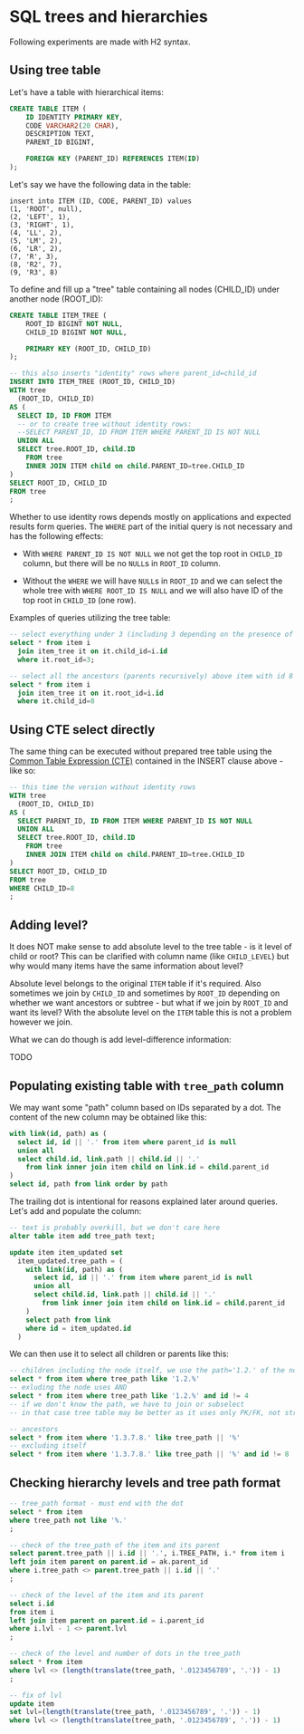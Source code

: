 # SQL trees and hierarchies

Following experiments are made with H2 syntax.

## Using tree table

Let's have a table with hierarchical items:
```sql
CREATE TABLE ITEM (
	ID IDENTITY PRIMARY KEY,
	CODE VARCHAR2(20 CHAR),
	DESCRIPTION TEXT,
	PARENT_ID BIGINT,

	FOREIGN KEY (PARENT_ID) REFERENCES ITEM(ID)
);
```

Let's say we have the following data in the table:
```
insert into ITEM (ID, CODE, PARENT_ID) values
(1, 'ROOT', null),
(2, 'LEFT', 1),
(3, 'RIGHT', 1),
(4, 'LL', 2),
(5, 'LM', 2),
(6, 'LR', 2),
(7, 'R', 3),
(8, 'R2', 7),
(9, 'R3', 8)
```

To define and fill up a "tree" table containing all nodes (CHILD_ID) under another node (ROOT_ID):
```sql
CREATE TABLE ITEM_TREE (
	ROOT_ID BIGINT NOT NULL,
	CHILD_ID BIGINT NOT NULL,

	PRIMARY KEY (ROOT_ID, CHILD_ID)
);

-- this also inserts "identity" rows where parent_id=child_id
INSERT INTO ITEM_TREE (ROOT_ID, CHILD_ID)
WITH tree
  (ROOT_ID, CHILD_ID)
AS (
  SELECT ID, ID FROM ITEM
  -- or to create tree without identity rows:
  --SELECT PARENT_ID, ID FROM ITEM WHERE PARENT_ID IS NOT NULL  
  UNION ALL
  SELECT tree.ROOT_ID, child.ID
    FROM tree
    INNER JOIN ITEM child on child.PARENT_ID=tree.CHILD_ID
)
SELECT ROOT_ID, CHILD_ID
FROM tree
;
```

Whether to use identity rows depends mostly on applications and expected results form queries.
The `WHERE` part of the initial query is not necessary and has the following effects:

* With `WHERE PARENT_ID IS NOT NULL` we not get the top root in `CHILD_ID` column,
but there will be no `NULL`s in `ROOT_ID` column.

* Without the `WHERE` we will have `NULL`s in `ROOT_ID` and we can select the whole tree with
`WHERE ROOT_ID IS NULL` and we will also have ID of the top root in `CHILD_ID` (one row).

Examples of queries utilizing the tree table:
```sql
-- select everything under 3 (including 3 depending on the presence of identity rows)
select * from item i
  join item_tree it on it.child_id=i.id
  where it.root_id=3;

-- select all the ancestors (parents recursively) above item with id 8
select * from item i
  join item_tree it on it.root_id=i.id
  where it.child_id=8  
```

## Using CTE select directly

The same thing can be executed without prepared tree table using the [Common Table Expression (CTE)](https://en.wikipedia.org/wiki/Hierarchical_and_recursive_queries_in_SQL#Common_table_expression)
contained in the INSERT clause above - like so:
```sql
-- this time the version without identity rows
WITH tree
  (ROOT_ID, CHILD_ID)
AS (
  SELECT PARENT_ID, ID FROM ITEM WHERE PARENT_ID IS NOT NULL  
  UNION ALL
  SELECT tree.ROOT_ID, child.ID
    FROM tree
    INNER JOIN ITEM child on child.PARENT_ID=tree.CHILD_ID
)
SELECT ROOT_ID, CHILD_ID
FROM tree
WHERE CHILD_ID=8
;
```

## Adding level?

It does NOT make sense to add absolute level to the tree table - is it level of child or root?
This can be clarified with column name (like `CHILD_LEVEL`) but why would many items have the same
information about level?

Absolute level belongs to the original `ITEM` table if it's required.
Also sometimes we join by `CHILD_ID` and sometimes by `ROOT_ID` depending on whether we want
ancestors or subtree - but what if we join by `ROOT_ID` and want its level?
With the absolute level on the `ITEM` table this is not a problem however we join.

What we can do though is add level-difference information:

TODO

## Populating existing table with `tree_path` column

We may want some "path" column based on IDs separated by a dot.
The content of the new column may be obtained like this:
```sql
with link(id, path) as (
  select id, id || '.' from item where parent_id is null
  union all
  select child.id, link.path || child.id || '.'
    from link inner join item child on link.id = child.parent_id
)
select id, path from link order by path
```

The trailing dot is intentional for reasons explained later around queries.
Let's add and populate the column:
```sql
-- text is probably overkill, but we don't care here
alter table item add tree_path text;

update item item_updated set
  item_updated.tree_path = (
    with link(id, path) as (
      select id, id || '.' from item where parent_id is null
      union all
      select child.id, link.path || child.id || '.'
        from link inner join item child on link.id = child.parent_id
    )
    select path from link
    where id = item_updated.id
  )
```

We can then use it to select all children or parents like this:
```sql
-- children including the node itself, we use the path='1.2.' of the node id=4
select * from item where tree_path like '1.2.%'
-- exluding the node uses AND
select * from item where tree_path like '1.2.%' and id != 4
-- if we don't know the path, we have to join or subselect
-- in that case tree table may be better as it uses only PK/FK, not strings

-- ancestors
select * from item where '1.3.7.8.' like tree_path || '%'  
-- excluding itself
select * from item where '1.3.7.8.' like tree_path || '%' and id != 8  
```

## Checking hierarchy levels and tree path format

```sql
-- tree_path format - must end with the dot
select * from item
where tree_path not like '%.'
;

-- check of the tree_path of the item and its parent
select parent.tree_path || i.id || '.', i.TREE_PATH, i.* from item i
left join item parent on parent.id = ak.parent_id
where i.tree_path <> parent.tree_path || i.id || '.'
;

-- check of the level of the item and its parent
select i.id
from item i
left join item parent on parent.id = i.parent_id
where i.lvl - 1 <> parent.lvl
;

-- check of the level and number of dots in the tree_path
select * from item
where lvl <> (length(translate(tree_path, '.0123456789', '.')) - 1)
;

-- fix of lvl
update item
set lvl=(length(translate(tree_path, '.0123456789', '.')) - 1)
where lvl <> (length(translate(tree_path, '.0123456789', '.')) - 1)
```
